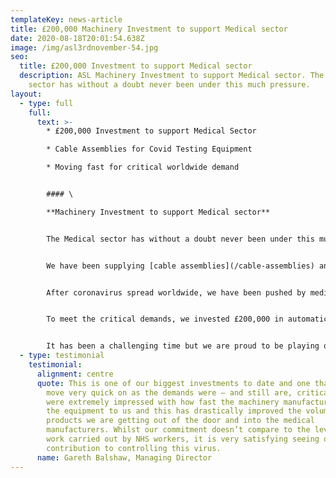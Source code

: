 ```yaml
---
templateKey: news-article
title: £200,000 Machinery Investment to support Medical sector
date: 2020-08-18T20:01:54.638Z
image: /img/asl3rdnovember-54.jpg
seo:
  title: £200,000 Investment to support Medical sector
  description: ASL Machinery Investment to support Medical sector. The Medical
    sector has without a doubt never been under this much pressure.
layout:
  - type: full
    full:
      text: >-
        * £200,000 Investment to support Medical Sector

        * Cable Assemblies for Covid Testing Equipment

        * Moving fast for critical worldwide demand


        #### \

        **Machinery Investment to support Medical sector**


        The Medical sector has without a doubt never been under this much pressure.


        We have been supplying [cable assemblies](/cable-assemblies) and [wiring looms](/wiring-loom) for medical equipment for over 20 years and have never seen such growth in demand since early this year.


        After coronavirus spread worldwide, we have been pushed by medical equipment manufacturers to improve lead time and drastically increase volumes – something we were not set up for.


        To meet the critical demands, we invested £200,000 in automatic high speed machines to cut, strip and terminate cables. These assemblies are used in hospital beds and general medical equipment including ventilator apparatus and Covid testing apparatus.


        It has been a challenging time but we are proud to be playing our part in supporting Medical manufacturers worldwide, and to have this investment in place to pave a way for future urgent demands.
  - type: testimonial
    testimonial:
      alignment: centre
      quote: This is one of our biggest investments to date and one that we had to
        move very quick on as the demands were – and still are, critical. We
        were extremely impressed with how fast the machinery manufacturers got
        the equipment to us and this has drastically improved the volume of
        products we are getting out of the door and into the medical
        manufacturers. Whilst our commitment doesn’t compare to the level of
        work carried out by NHS workers, it is very satisfying seeing our small
        contribution to controlling this virus.
      name: Gareth Balshaw, Managing Director
---
```

